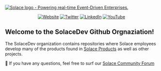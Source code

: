 [![Solace logo - Powering real-time Event-Driven Enterprises.](/assets/Solace_Logo_Green.png)](https://www.solace.com)

<div align="center">

  <a href="https://www.solace.com">![Website](https://img.shields.io/badge/Website-solace.com-00C895.svg)</a>
  <a href="https://twitter.com/solacedotcom">![Twitter](https://img.shields.io/badge/Twitter-@solacedotcom-1E9BF1.svg)</a>
  <a href="https://www.linkedin.com/company/20219">![LinkedIn](https://img.shields.io/badge/LinkedIn-solace-lightgray.svg)</a>
  <a href="https://www.youtube.com/c/Solacedotcom">![YouTube](https://img.shields.io/badge/YouTube-solacedotcom-red.svg)</a>

</div>

## Welcome to the SolaceDev Github Orgnaziation! 

The SolaceDev organization contains repositories where Solace employees develop many of the products found in [Solace Products](https://github.com/SolaceProducts) as well as other projects.

🧙 If you have any questions, feel free to surf our [Solace Community Forum](https://solace.community/)
